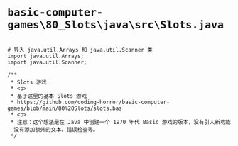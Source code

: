 # `basic-computer-games\80_Slots\java\src\Slots.java`

```

# 导入 java.util.Arrays 和 java.util.Scanner 类
import java.util.Arrays;
import java.util.Scanner;

/**
 * Slots 游戏
 * <p>
 * 基于这里的基本 Slots 游戏
 * https://github.com/coding-horror/basic-computer-games/blob/main/80%20Slots/slots.bas
 * <p>
 * 注意：这个想法是在 Java 中创建一个 1970 年代 Basic 游戏的版本，没有引入新功能 - 没有添加额外的文本、错误检查等。
 */

```